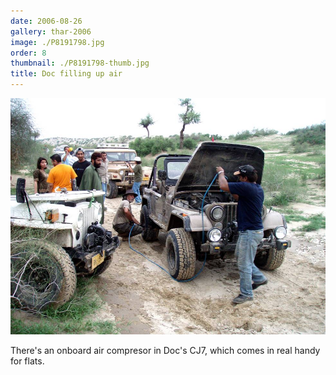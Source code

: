 ```yaml
---
date: 2006-08-26
gallery: thar-2006
image: ./P8191798.jpg
order: 8
thumbnail: ./P8191798-thumb.jpg
title: Doc filling up air
---
```


![Doc filling up air](./P8191798.jpg)

There's an onboard air compresor in Doc's CJ7, which comes in real handy for flats.